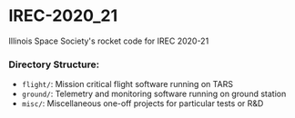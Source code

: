 # IREC-2020_21
Illinois Space Society's rocket code for IREC 2020-21

### Directory Structure:
- `flight/`: Mission critical flight software running on TARS
- `ground/`: Telemetry and monitoring software running on ground station 
- `misc/`: Miscellaneous one-off projects for particular tests or R&D
